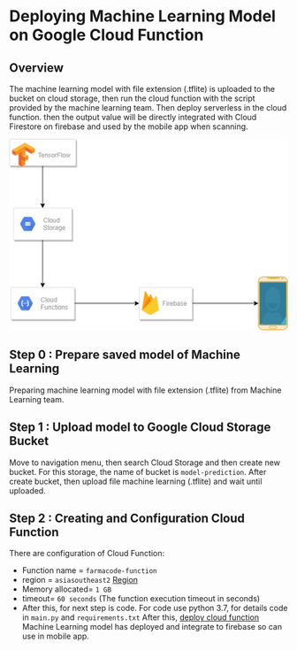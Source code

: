 # Deploying Machine Learning Model on Google Cloud Function

## Overview
The machine learning model with file extension (.tflite) is uploaded to the bucket on cloud storage, then run the cloud function with the script provided by the machine learning team. Then deploy serverless in the cloud function. then the output value will be directly integrated with Cloud Firestore on firebase and used by the mobile app when scanning.

![tag alt](https://github.com/MrMG23/Farmacode/blob/main/cloud_project/image/flow.jpg)
## Step 0 : Prepare saved model of Machine Learning
Preparing machine learning model with file extension (.tflite) from Machine Learning team.
## Step 1 : Upload model to Google Cloud Storage Bucket
Move to navigation menu, then search Cloud Storage and then create new bucket. For this storage, the name of bucket is `model-prediction`. After create bucket, then upload file machine learning (.tflite) and wait until uploaded.

## Step 2 : Creating and Configuration Cloud Function
There are configuration of Cloud Function:
- Function name = `farmacode-function`
- region = `asiasoutheast2` [Region](https://cloud.google.com/functions/docs/locations)
- Memory allocated= `1 GB`
- timeout= `60 seconds` (The function execution timeout in seconds)
- After this, for next step is code. For code use python 3.7, for details code in `main.py` and `requirements.txt`
After this, [deploy cloud function](https://cloud.google.com/functions/docs/deploying) 
Machine Learning model has deployed and integrate to firebase so can use in mobile app.

